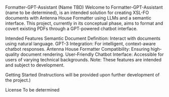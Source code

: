 Formatter-GPT-Assistant (Name TBD)
Welcome to Formatter-GPT-Assistant (name to be determined), is an intended solution for creating XSL-FO documents with Antenna House Formatter using LLMs and a semantic interface. This project, currently in its conceptual phase, aims to format and covert existing PDFs through a GPT-powered chatbot interface.

Intended Features
Semantic Document Definition: Interact with documents using natural language.
GPT-3 Integration: For intelligent, context-aware chatbot responses.
Antenna House Formatter Compatibility: Ensuring high-quality document rendering.
User-Friendly Chatbot Interface: Accessible for users of varying technical backgrounds.
Note: These features are intended and subject to development.

Getting Started
(Instructions will be provided upon further development of the project.)

License
To be determined

